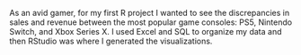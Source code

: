 As an avid gamer, for my first R project I wanted to see the discrepancies in sales and revenue between the most popular game consoles: PS5, Nintendo Switch, and Xbox Series X. I used Excel and SQL to organize my data and then RStudio was where I generated the visualizations.
